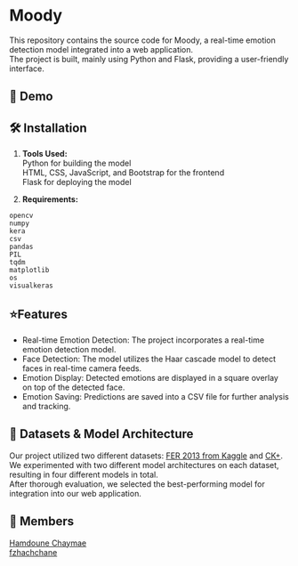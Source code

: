 # Moody

This repository contains the source code for Moody, a real-time emotion detection model integrated into a web application. <br/>
The project is built, mainly using Python and Flask, providing a user-friendly interface.


## 📸 Demo

## 🛠️ Installation

1. **Tools Used:**<br />
Python for building the model<br />
HTML, CSS, JavaScript, and Bootstrap for the frontend<br />
Flask for deploying the model<br />

2. **Requirements:**
```
opencv
numpy
kera
csv
pandas
PIL
tqdm
matplotlib
os 
visualkeras
```


## ⭐Features
* Real-time Emotion Detection: The project incorporates a real-time emotion detection model.
* Face Detection: The model utilizes the Haar cascade model to detect faces in real-time camera feeds.
* Emotion Display: Detected emotions are displayed in a square overlay on top of the detected face.
* Emotion Saving: Predictions are saved into a CSV file for further analysis and tracking.

## 🌟 Datasets & Model Architecture
Our project utilized two different datasets: [FER 2013 from Kaggle](https://www.kaggle.com/datasets/msambare/fer2013) and [CK+]().<br> 
We experimented with two different model architectures on each dataset, resulting in four different models in total. <br>
After thorough evaluation, we selected the best-performing model for integration into our web application.

## 🤝 Members
[Hamdoune Chaymae](https://github.com/Hchaymae)<br />
[fzhachchane](https://github.com/fzhachchane)
